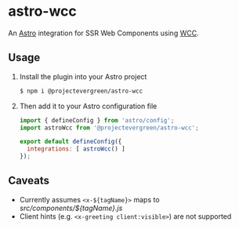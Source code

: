 # astro-wcc

An [Astro](https://astro.build/) integration for SSR Web Components using [WCC](https://github.com/ProjectEvergreen/wcc).

## Usage

1. Install the plugin into your Astro project
    ```sh
    $ npm i @projectevergreen/astro-wcc
    ```
1. Then add it to your Astro configuration file
    ```js
    import { defineConfig } from 'astro/config';
    import astroWcc from '@projectevergreen/astro-wcc';

    export default defineConfig({
      integrations: [ astroWcc() ]
    });
    ```

## Caveats

- Currently assumes `<x-${tagName}>` maps to _src/components/${tagName}.js_
- Client hints (e.g. `<x-greeting client:visible>`) are not supported